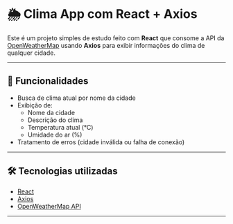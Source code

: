 # 🌦️ Clima App com React + Axios

Este é um projeto simples de estudo feito com **React** que consome a API da [OpenWeatherMap](https://openweathermap.org/api) usando **Axios** para exibir informações do clima de qualquer cidade.

---

## 🚀 Funcionalidades

- Busca de clima atual por nome da cidade
- Exibição de:
  - Nome da cidade
  - Descrição do clima
  - Temperatura atual (°C)
  - Umidade do ar (%)
- Tratamento de erros (cidade inválida ou falha de conexão)

---

## 🛠️ Tecnologias utilizadas

- [React](https://reactjs.org/)
- [Axios](https://axios-http.com/)
- [OpenWeatherMap API](https://openweathermap.org/api)

---

